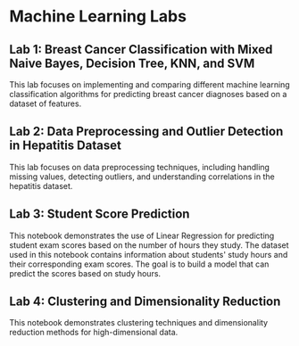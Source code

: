 # Machine Learning Labs

## Lab 1: Breast Cancer Classification with Mixed Naive Bayes, Decision Tree, KNN, and SVM
This lab focuses on implementing and comparing different machine learning classification algorithms for predicting breast cancer diagnoses based on a dataset of features.

## Lab 2: Data Preprocessing and Outlier Detection in Hepatitis Dataset
This lab focuses on data preprocessing techniques, including handling missing values, detecting outliers, and understanding correlations in the hepatitis dataset.

## Lab 3: Student Score Prediction
This notebook demonstrates the use of Linear Regression for predicting student exam scores based on the number of hours they study. The dataset used in this notebook contains information about students' study hours and their corresponding exam scores. The goal is to build a model that can predict the scores based on study hours.

## Lab 4: Clustering and Dimensionality Reduction
This notebook demonstrates clustering techniques and dimensionality reduction methods for high-dimensional data.
